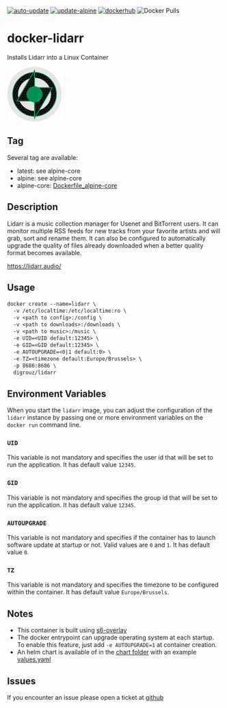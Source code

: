[![auto-update](https://github.com/digrouz/docker-lidarr/actions/workflows/auto-update.yml/badge.svg)](https://github.com/digrouz/docker-lidarr/actions/workflows/auto-update.yml)
[![update-alpine](https://github.com/digrouz/docker-lidarr/actions/workflows/update-alpine.yml/badge.svg)](https://github.com/digrouz/docker-lidarr/actions/workflows/update-alpine.yml)
[![dockerhub](https://github.com/digrouz/docker-lidarr/actions/workflows/dockerhub.yml/badge.svg)](https://github.com/digrouz/docker-lidarr/actions/workflows/dockerhub.yml)
![Docker Pulls](https://img.shields.io/docker/pulls/digrouz/lidarr)

# docker-lidarr
Installs Lidarr into a Linux Container

![Lidarr](https://github.com/lidarr/Lidarr/raw/develop/Logo/128.png)

## Tag
Several tag are available:
* latest: see alpine-core
* alpine: see alpine-core
* alpine-core: [Dockerfile_alpine-core](https://github.com/digrouz/docker-lidarr/blob/master/Dockerfile_alpine-core)

## Description

Lidarr is a music collection manager for Usenet and BitTorrent users. It can monitor multiple RSS feeds for new tracks from your favorite artists and will grab, sort and rename them. It can also be configured to automatically upgrade the quality of files already downloaded when a better quality format becomes available.

https://lidarr.audio/

## Usage
    docker create --name=lidarr \
      -v /etc/localtime:/etc/localtime:ro \
      -v <path to config>:/config \
      -v <path to downloads>:/downloads \
      -v <path to music>:/music \
      -e UID=<UID default:12345> \
      -e GID=<GID default:12345> \
      -e AUTOUPGRADE=<0|1 default:0> \
      -e TZ=<timezone default:Europe/Brussels> \
      -p 8686:8686 \
      digrouz/lidarr

## Environment Variables

When you start the `lidarr` image, you can adjust the configuration of the `lidarr` instance by passing one or more environment variables on the `docker run` command line.

### `UID`

This variable is not mandatory and specifies the user id that will be set to run the application. It has default value `12345`.

### `GID`

This variable is not mandatory and specifies the group id that will be set to run the application. It has default value `12345`.

### `AUTOUPGRADE`

This variable is not mandatory and specifies if the container has to launch software update at startup or not. Valid values are `0` and `1`. It has default value `0`.

### `TZ`

This variable is not mandatory and specifies the timezone to be configured within the container. It has default value `Europe/Brussels`.

## Notes
* This container is built using [s6-overlay](https://github.com/just-containers/s6-overlay)
* The docker entrypoint can upgrade operating system at each startup. To enable this feature, just add `-e AUTOUPGRADE=1` at container creation.
* An helm chart is available of in the [chart folder](https://github.com/digrouz/docker-lidarr/tree/master/chart) with an example [values.yaml](https://github.com/digrouz/docker-lidarr/tree/master/chart/values.yaml)

## Issues

If you encounter an issue please open a ticket at [github](https://github.com/digrouz/docker-lidarr/issues)
